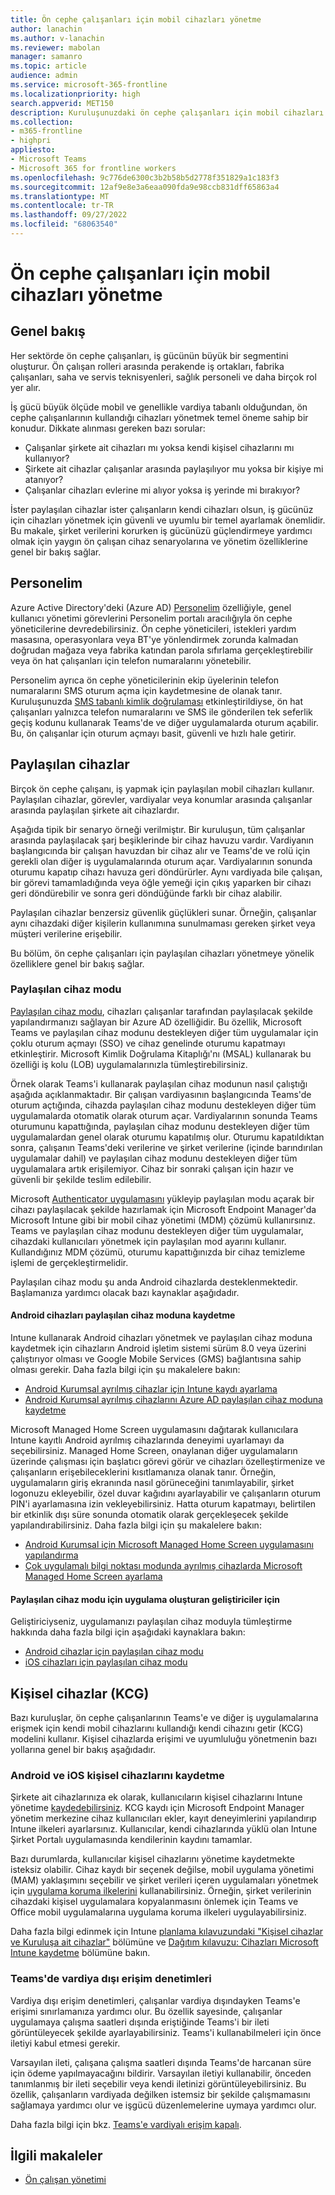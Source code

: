 ```yaml
---
title: Ön cephe çalışanları için mobil cihazları yönetme
author: lanachin
ms.author: v-lanachin
ms.reviewer: mabolan
manager: samanro
ms.topic: article
audience: admin
ms.service: microsoft-365-frontline
ms.localizationpriority: high
search.appverid: MET150
description: Kuruluşunuzdaki ön cephe çalışanları için mobil cihazları yönetmeye genel bir bakış edinin.
ms.collection:
- m365-frontline
- highpri
appliesto:
- Microsoft Teams
- Microsoft 365 for frontline workers
ms.openlocfilehash: 9c776de6300c3b2b58b5d2778f351829a1c183f3
ms.sourcegitcommit: 12af9e8e3a6eaa090fda9e98ccb831dff65863a4
ms.translationtype: MT
ms.contentlocale: tr-TR
ms.lasthandoff: 09/27/2022
ms.locfileid: "68063540"
---
```

# <a name="manage-mobile-devices-for-frontline-workers"></a>Ön cephe çalışanları için mobil cihazları yönetme

## <a name="overview"></a>Genel bakış

Her sektörde ön cephe çalışanları, iş gücünün büyük bir segmentini oluşturur. Ön çalışan rolleri arasında perakende iş ortakları, fabrika çalışanları, saha ve servis teknisyenleri, sağlık personeli ve daha birçok rol yer alır.

İş gücü büyük ölçüde mobil ve genellikle vardiya tabanlı olduğundan, ön cephe çalışanlarının kullandığı cihazları yönetmek temel öneme sahip bir konudur. Dikkate alınması gereken bazı sorular:

- Çalışanlar şirkete ait cihazları mı yoksa kendi kişisel cihazlarını mı kullanıyor?
- Şirkete ait cihazlar çalışanlar arasında paylaşılıyor mu yoksa bir kişiye mi atanıyor?
- Çalışanlar cihazları evlerine mi alıyor yoksa iş yerinde mi bırakıyor?

İster paylaşılan cihazlar ister çalışanların kendi cihazları olsun, iş gücünüz için cihazları yönetmek için güvenli ve uyumlu bir temel ayarlamak önemlidir. Bu makale, şirket verilerini korurken iş gücünüzü güçlendirmeye yardımcı olmak için yaygın ön çalışan cihaz senaryolarına ve yönetim özelliklerine genel bir bakış sağlar.

## <a name="my-staff"></a>Personelim

Azure Active Directory'deki (Azure AD) [Personelim](/azure/active-directory/roles/my-staff-configure) özelliğiyle, genel kullanıcı yönetimi görevlerini Personelim portalı aracılığıyla ön cephe yöneticilerine devredebilirsiniz. Ön cephe yöneticileri, istekleri yardım masasına, operasyonlara veya BT'ye yönlendirmek zorunda kalmadan doğrudan mağaza veya fabrika katından parola sıfırlama gerçekleştirebilir veya ön hat çalışanları için telefon numaralarını yönetebilir.

Personelim ayrıca ön cephe yöneticilerinin ekip üyelerinin telefon numaralarını SMS oturum açma için kaydetmesine de olanak tanır. Kuruluşunuzda [SMS tabanlı kimlik doğrulaması](/azure/active-directory/authentication/howto-authentication-sms-signin) etkinleştirildiyse, ön hat çalışanları yalnızca telefon numaralarını ve SMS ile gönderilen tek seferlik geçiş kodunu kullanarak Teams'de ve diğer uygulamalarda oturum açabilir. Bu, ön çalışanlar için oturum açmayı basit, güvenli ve hızlı hale getirir.

## <a name="shared-devices"></a>Paylaşılan cihazlar

Birçok ön cephe çalışanı, iş yapmak için paylaşılan mobil cihazları kullanır. Paylaşılan cihazlar, görevler, vardiyalar veya konumlar arasında çalışanlar arasında paylaşılan şirkete ait cihazlardır.

Aşağıda tipik bir senaryo örneği verilmiştır. Bir kuruluşun, tüm çalışanlar arasında paylaşılacak şarj beşiklerinde bir cihaz havuzu vardır. Vardiyanın başlangıcında bir çalışan havuzdan bir cihaz alır ve Teams'de ve rolü için gerekli olan diğer iş uygulamalarında oturum açar. Vardiyalarının sonunda oturumu kapatıp cihazı havuza geri döndürürler. Aynı vardiyada bile çalışan, bir görevi tamamladığında veya öğle yemeği için çıkış yaparken bir cihazı geri döndürebilir ve sonra geri döndüğünde farklı bir cihaz alabilir.

Paylaşılan cihazlar benzersiz güvenlik güçlükleri sunar. Örneğin, çalışanlar aynı cihazdaki diğer kişilerin kullanımına sunulmaması gereken şirket veya müşteri verilerine erişebilir.

Bu bölüm, ön cephe çalışanları için paylaşılan cihazları yönetmeye yönelik özelliklere genel bir bakış sağlar.

### <a name="shared-device-mode"></a>Paylaşılan cihaz modu

[Paylaşılan cihaz modu](/azure/active-directory/develop/msal-shared-devices), cihazları çalışanlar tarafından paylaşılacak şekilde yapılandırmanızı sağlayan bir Azure AD özelliğidir. Bu özellik, Microsoft Teams ve paylaşılan cihaz modunu destekleyen diğer tüm uygulamalar için çoklu oturum açmayı (SSO) ve cihaz genelinde oturumu kapatmayı etkinleştirir. Microsoft Kimlik Doğrulama Kitaplığı'nı (MSAL) kullanarak bu özelliği iş kolu (LOB) uygulamalarınızla tümleştirebilirsiniz.

Örnek olarak Teams'i kullanarak paylaşılan cihaz modunun nasıl çalıştığı aşağıda açıklanmaktadır. Bir çalışan vardiyasının başlangıcında Teams'de oturum açtığında, cihazda paylaşılan cihaz modunu destekleyen diğer tüm uygulamalarda otomatik olarak oturum açar. Vardiyalarının sonunda Teams oturumunu kapattığında, paylaşılan cihaz modunu destekleyen diğer tüm uygulamalardan genel olarak oturumu kapatılmış olur. Oturumu kapatıldıktan sonra, çalışanın Teams'deki verilerine ve şirket verilerine (içinde barındırılan uygulamalar dahil) ve paylaşılan cihaz modunu destekleyen diğer tüm uygulamalara artık erişilemiyor. Cihaz bir sonraki çalışan için hazır ve güvenli bir şekilde teslim edilebilir.

Microsoft [Authenticator uygulamasını](https://support.microsoft.com/account-billing/how-to-use-the-microsoft-authenticator-app-9783c865-0308-42fb-a519-8cf666fe0acc) yükleyip paylaşılan modu açarak bir cihazı paylaşılacak şekilde hazırlamak için Microsoft Endpoint Manager'da Microsoft Intune gibi bir mobil cihaz yönetimi (MDM) çözümü kullanırsınız. Teams ve paylaşılan cihaz modunu destekleyen diğer tüm uygulamalar, cihazdaki kullanıcıları yönetmek için paylaşılan mod ayarını kullanır. Kullandığınız MDM çözümü, oturumu kapattığınızda bir cihaz temizleme işlemi de gerçekleştirmelidir.

Paylaşılan cihaz modu şu anda Android cihazlarda desteklenmektedir. Başlamanıza yardımcı olacak bazı kaynaklar aşağıdadır.

#### <a name="enroll-android-devices-into-shared-device-mode"></a>Android cihazları paylaşılan cihaz moduna kaydetme

Intune kullanarak Android cihazları yönetmek ve paylaşılan cihaz moduna kaydetmek için cihazların Android işletim sistemi sürüm 8.0 veya üzerini çalıştırıyor olması ve Google Mobile Services (GMS) bağlantısına sahip olması gerekir. Daha fazla bilgi için şu makalelere bakın:

- [Android Kurumsal ayrılmış cihazlar için Intune kaydı ayarlama](/mem/intune/enrollment/android-kiosk-enroll)
- [Android Kurumsal ayrılmış cihazlarını Azure AD paylaşılan cihaz moduna kaydetme](https://techcommunity.microsoft.com/t5/intune-customer-success/enroll-android-enterprise-dedicated-devices-into-azure-ad-shared/ba-p/1820093)

Microsoft Managed Home Screen uygulamasını dağıtarak kullanıcılara Intune kayıtlı Android ayrılmış cihazlarında deneyimi uyarlamayı da seçebilirsiniz. Managed Home Screen, onaylanan diğer uygulamaların üzerinde çalışması için başlatıcı görevi görür ve cihazları özelleştirmenize ve çalışanların erişebileceklerini kısıtlamanıza olanak tanır. Örneğin, uygulamaların giriş ekranında nasıl görüneceğini tanımlayabilir, şirket logonuzu ekleyebilir, özel duvar kağıdını ayarlayabilir ve çalışanların oturum PIN'i ayarlamasına izin vekleyebilirsiniz. Hatta oturum kapatmayı, belirtilen bir etkinlik dışı süre sonunda otomatik olarak gerçekleşecek şekilde yapılandırabilirsiniz.  Daha fazla bilgi için şu makalelere bakın:

- [Android Kurumsal için Microsoft Managed Home Screen uygulamasını yapılandırma](/mem/intune/apps/app-configuration-managed-home-screen-app)
- [Çok uygulamalı bilgi noktası modunda ayrılmış cihazlarda Microsoft Managed Home Screen ayarlama](https://techcommunity.microsoft.com/t5/intune-customer-success/how-to-setup-microsoft-managed-home-screen-on-dedicated-devices/ba-p/1388060)

#### <a name="for-developers-creating-apps-for-shared-device-mode"></a>Paylaşılan cihaz modu için uygulama oluşturan geliştiriciler için

Geliştiriciyseniz, uygulamanızı paylaşılan cihaz moduyla tümleştirme hakkında daha fazla bilgi için aşağıdaki kaynaklara bakın:

- [Android cihazlar için paylaşılan cihaz modu](/azure/active-directory/develop/msal-android-shared-devices)
- [iOS cihazları için paylaşılan cihaz modu](/azure/active-directory/develop/msal-ios-shared-devices)

## <a name="personal-devices-byod"></a>Kişisel cihazlar (KCG)

Bazı kuruluşlar, ön cephe çalışanlarının Teams'e ve diğer iş uygulamalarına erişmek için kendi mobil cihazlarını kullandığı kendi cihazını getir (KCG) modelini kullanır. Kişisel cihazlarda erişimi ve uyumluluğu yönetmenin bazı yollarına genel bir bakış aşağıdadır.

### <a name="enroll-android-and-ios-personal-devices"></a>Android ve iOS kişisel cihazlarını kaydetme

Şirkete ait cihazlarınıza ek olarak, kullanıcıların kişisel cihazlarını Intune yönetime [kaydedebilirsiniz](/mem/intune/enrollment/device-enrollment). KCG kaydı için Microsoft Endpoint Manager yönetim merkezine cihaz kullanıcıları ekler, kayıt deneyimlerini yapılandırıp Intune ilkeleri ayarlarsınız. Kullanıcılar, kendi cihazlarında yüklü olan Intune Şirket Portalı uygulamasında kendilerinin kaydını tamamlar.

Bazı durumlarda, kullanıcılar kişisel cihazlarını yönetime kaydetmekte isteksiz olabilir. Cihaz kaydı bir seçenek değilse, mobil uygulama yönetimi (MAM) yaklaşımını seçebilir ve şirket verileri içeren uygulamaları yönetmek için [uygulama koruma ilkelerini](/mem/intune/apps/app-protection-policies) kullanabilirsiniz. Örneğin, şirket verilerinin cihazdaki kişisel uygulamalara kopyalanmasını önlemek için Teams ve Office mobil uygulamalarına uygulama koruma ilkeleri uygulayabilirsiniz.

Daha fazla bilgi edinmek için Intune [planlama kılavuzundaki "Kişisel cihazlar ve Kuruluşa ait cihazlar"](/mem/intune/fundamentals/intune-planning-guide#personal-devices-vs-organization-owned-devices) bölümüne ve [Dağıtım kılavuzu: Cihazları Microsoft Intune kaydetme](/mem/intune/fundamentals/deployment-guide-enrollment) bölümüne bakın.

### <a name="off-shift-access-controls-in-teams"></a>Teams'de vardiya dışı erişim denetimleri

Vardiya dışı erişim denetimleri, çalışanlar vardiya dışındayken Teams'e erişimi sınırlamanıza yardımcı olur. Bu özellik sayesinde, çalışanlar uygulamaya çalışma saatleri dışında eriştiğinde Teams'i bir ileti görüntüleyecek şekilde ayarlayabilirsiniz. Teams'i kullanabilmeleri için önce iletiyi kabul etmesi gerekir.

Varsayılan ileti, çalışana çalışma saatleri dışında Teams'de harcanan süre için ödeme yapılmayacağını bildirir. Varsayılan iletiyi kullanabilir, önceden tanımlanmış bir ileti seçebilir veya kendi iletinizi görüntüleyebilirsiniz. Bu özellik, çalışanların vardiyada değilken istemsiz bir şekilde çalışmamasını sağlamaya yardımcı olur ve işgücü düzenlemelerine uymaya yardımcı olur.

Daha fazla bilgi için bkz. [Teams'e vardiyalı erişim kapalı](manage-shift-based-access-flw.md#off-shift-access-to-teams).

## <a name="related-articles"></a>İlgili makaleler

- [Ön çalışan yönetimi](/azure/active-directory/fundamentals/frontline-worker-management)
